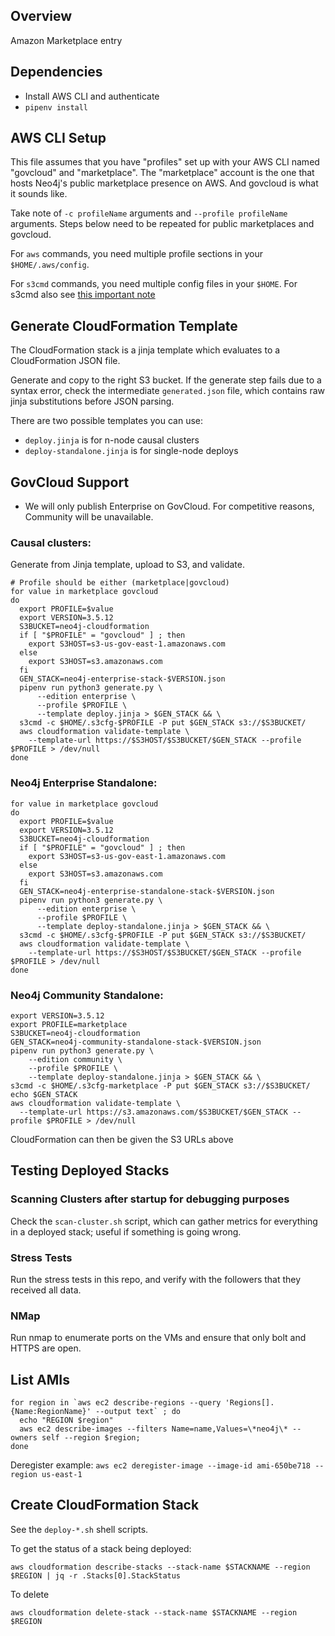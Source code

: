 ## Overview

Amazon Marketplace entry

## Dependencies

* Install AWS CLI and authenticate
* `pipenv install`

## AWS CLI Setup

This file assumes that you have "profiles" set up with your AWS CLI named "govcloud" and
"marketplace".   The "marketplace" account is the one that hosts Neo4j's public marketplace
presence on AWS.  And govcloud is what it sounds like.

Take note of `-c profileName` arguments and `--profile profileName` arguments.   Steps
below need to be repeated for public marketplaces and govcloud.

For `aws` commands, you need multiple profile sections in your `$HOME/.aws/config`.

For `s3cmd` commands, you need multiple config files in your `$HOME`.  For s3cmd also see [this important note](https://stanlemon.net/2013/05/23/s3cmd-and-govcloud/)

## Generate CloudFormation Template

The CloudFormation stack is a jinja template which evaluates to a CloudFormation JSON file.

Generate and copy to the right S3 bucket.  If the generate step fails due to a syntax
error, check the intermediate `generated.json` file, which contains raw jinja substitutions
before JSON parsing.

There are two possible templates you can use:
* `deploy.jinja` is for n-node causal clusters
* `deploy-standalone.jinja` is for single-node deploys

## GovCloud Support

- We will only publish Enterprise on GovCloud.  For competitive reasons, Community will be
unavailable.

### Causal clusters:

Generate from Jinja template, upload to S3, and validate.

```
# Profile should be either (marketplace|govcloud)
for value in marketplace govcloud
do
  export PROFILE=$value
  export VERSION=3.5.12
  S3BUCKET=neo4j-cloudformation
  if [ "$PROFILE" = "govcloud" ] ; then
    export S3HOST=s3-us-gov-east-1.amazonaws.com
  else 
    export S3HOST=s3.amazonaws.com
  fi
  GEN_STACK=neo4j-enterprise-stack-$VERSION.json
  pipenv run python3 generate.py \
      --edition enterprise \
      --profile $PROFILE \
      --template deploy.jinja > $GEN_STACK && \
  s3cmd -c $HOME/.s3cfg-$PROFILE -P put $GEN_STACK s3://$S3BUCKET/
  aws cloudformation validate-template \
    --template-url https://$S3HOST/$S3BUCKET/$GEN_STACK --profile $PROFILE > /dev/null
done
```

### Neo4j Enterprise Standalone:

```
for value in marketplace govcloud
do
  export PROFILE=$value
  export VERSION=3.5.12
  S3BUCKET=neo4j-cloudformation
  if [ "$PROFILE" = "govcloud" ] ; then
    export S3HOST=s3-us-gov-east-1.amazonaws.com
  else 
    export S3HOST=s3.amazonaws.com
  fi
  GEN_STACK=neo4j-enterprise-standalone-stack-$VERSION.json
  pipenv run python3 generate.py \
      --edition enterprise \
      --profile $PROFILE \
      --template deploy-standalone.jinja > $GEN_STACK && \
  s3cmd -c $HOME/.s3cfg-$PROFILE -P put $GEN_STACK s3://$S3BUCKET/
  aws cloudformation validate-template \
    --template-url https://$S3HOST/$S3BUCKET/$GEN_STACK --profile $PROFILE > /dev/null
done
```

### Neo4j Community Standalone:

```
export VERSION=3.5.12
export PROFILE=marketplace
S3BUCKET=neo4j-cloudformation
GEN_STACK=neo4j-community-standalone-stack-$VERSION.json
pipenv run python3 generate.py \
    --edition community \
    --profile $PROFILE \
    --template deploy-standalone.jinja > $GEN_STACK && \
s3cmd -c $HOME/.s3cfg-marketplace -P put $GEN_STACK s3://$S3BUCKET/
echo $GEN_STACK
aws cloudformation validate-template \
  --template-url https://s3.amazonaws.com/$S3BUCKET/$GEN_STACK --profile $PROFILE > /dev/null
```

CloudFormation can then be given the S3 URLs above

## Testing Deployed Stacks

### Scanning Clusters after startup for debugging purposes

Check the `scan-cluster.sh` script, which can gather metrics for everything
in a deployed stack; useful if something is going wrong.

### Stress Tests

Run the stress tests in this repo, and verify with the followers that they
received all data.

### NMap

Run nmap to enumerate ports on the VMs and ensure that only bolt and HTTPS are open.

## List AMIs

```
for region in `aws ec2 describe-regions --query 'Regions[].{Name:RegionName}' --output text` ; do
  echo "REGION $region" 
  aws ec2 describe-images --filters Name=name,Values=\*neo4j\* --owners self --region $region;
done
```

Deregister example: `aws ec2 deregister-image --image-id ami-650be718 --region us-east-1`

## Create CloudFormation Stack

See the `deploy-*.sh` shell scripts.

To get the status of a stack being deployed:

```
aws cloudformation describe-stacks --stack-name $STACKNAME --region $REGION | jq -r .Stacks[0].StackStatus
```

To delete

```
aws cloudformation delete-stack --stack-name $STACKNAME --region $REGION
```